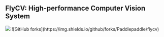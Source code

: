 ## FlyCV: High-performance Computer Vision System

<img src="https://img.shields.io/hexpm/l/apa" />
![GitHub forks](https://img.shields.io/github/forks/Paddlepaddle/flycv)
